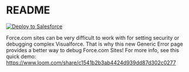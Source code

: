 # README #


[![Deploy to Salesforce](https://raw.githubusercontent.com/afawcett/githubsfdeploy/master/src/main/webapp/resources/img/deploy.png)](https://githubsfdeploy.herokuapp.com?owner=Kaptio&repo=Salesforce-Sites-Generic-Error-Page-With-Debug-Mode)

Force.com sites can be very difficult to work with for setting security or debugging complex Visualforce.
That is why this new Generic Error page provides a better way to debug Force.com Sites!
For more info, see this quick demo: https://www.loom.com/share/c1541b2b3ab4424d939dd87d302c0277

